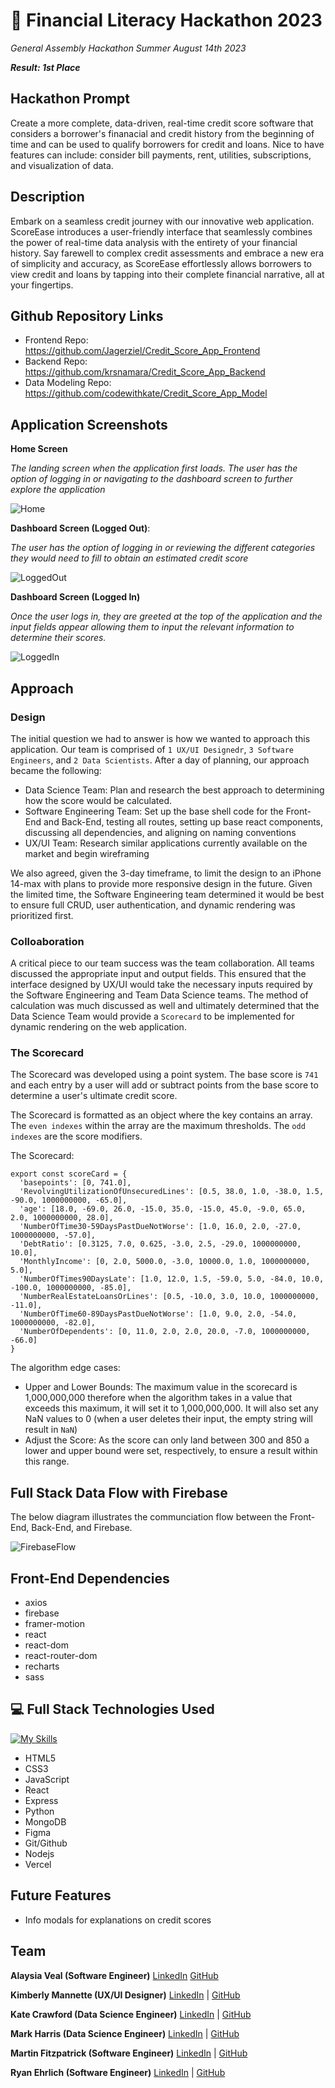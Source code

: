 # 💸 Financial Literacy Hackathon 2023
*General Assembly Hackathon Summer August 14th 2023*

***Result: 1st Place***


## Hackathon Prompt

Create a more complete, data-driven, real-time credit score software that considers a borrower's finanacial and credit history from the beginning of time and can be used to qualify borrowers for credit and loans. Nice to have features can include: consider bill payments, rent, utilities, subscriptions, and visualization of data.


## Description

Embark on a seamless credit journey with our innovative web application. ScoreEase introduces a user-friendly interface that seamlessly combines the power of real-time data analysis with the entirety of your financial history. Say farewell to complex credit assessments and embrace a new era of simplicity and accuracy, as ScoreEase effortlessly allows borrowers to view credit and loans by tapping into their complete financial narrative, all at your fingertips.

## Github Repository Links
- Frontend Repo: https://github.com/Jagerziel/Credit_Score_App_Frontend
- Backend Repo: https://github.com/krsnamara/Credit_Score_App_Backend
- Data Modeling Repo: https://github.com/codewithkate/Credit_Score_App_Model


## Application Screenshots
**Home Screen**

*The landing screen when the application first loads.  The user has the option of logging in or navigating to the dashboard screen to further explore the application*  

![Home](./src/images/LogoutHomeScreenshot.png)

**Dashboard Screen (Logged Out)**: 

*The user has the option of logging in or reviewing the different categories they would need to fill to obtain an estimated credit score*

![LoggedOut](./src/images/LogoutDashboardScreenshot.png)

**Dashboard Screen (Logged In)**

*Once the user logs in, they are greeted at the top of the application and the input fields appear allowing them to input the relevant information to determine their scores.*

![LoggedIn](./src/images/LoginDashboardScreenshot.png)


## Approach

### Design

The initial question we had to answer is how we wanted to approach this application.  Our team is comprised of `1 UX/UI Designedr`, `3 Software Engineers`, and `2 Data Scientists`.  After a day of planning, our approach became the following:

 - Data Science Team: Plan and research the best approach to determining how the score would be calculated.  
 - Software Engineering Team:  Set up the base shell code for the Front-End and Back-End, testing all routes, setting up base react components, discussing all dependencies, and aligning on naming conventions
 - UX/UI Team: Research similar applications currently available on the market and begin wireframing

We also agreed, given the 3-day timeframe, to limit the design to an iPhone 14-max with plans to provide more responsive design in the future.  Given the limited time, the Software Engineering team determined it would be best to ensure full CRUD, user authentication, and dynamic rendering was prioritized first.

### Colloaboration

A critical piece to our team success was the team collaboration.  All teams discussed the appropriate input and output fields.  This ensured that the interface designed by UX/UI would take the necessary inputs required by the Software Engineering and Team Data Science teams.  The method of calculation was much discussed as well and ultimately determined that the Data Science Team would provide a `Scorecard` to be implemented for dynamic rendering on the web application.  

### The Scorecard

The Scorecard was developed using a point system.  The base score is `741` and each entry by a user will add or subtract points from the base score to determine a user's ultimate credit score.

The Scorecard is formatted as an object where the key contains an array.  The `even indexes` within the array are the maximum thresholds.  The `odd indexes` are the score modifiers.  

The Scorecard:
```
export const scoreCard = {
  'basepoints': [0, 741.0],
  'RevolvingUtilizationOfUnsecuredLines': [0.5, 38.0, 1.0, -38.0, 1.5, -90.0, 1000000000, -65.0],
  'age': [18.0, -69.0, 26.0, -15.0, 35.0, -15.0, 45.0, -9.0, 65.0, 2.0, 1000000000, 28.0],
  'NumberOfTime30-59DaysPastDueNotWorse': [1.0, 16.0, 2.0, -27.0, 1000000000, -57.0],
  'DebtRatio': [0.3125, 7.0, 0.625, -3.0, 2.5, -29.0, 1000000000, 10.0],
  'MonthlyIncome': [0, 2.0, 5000.0, -3.0, 10000.0, 1.0, 1000000000, 5.0],
  'NumberOfTimes90DaysLate': [1.0, 12.0, 1.5, -59.0, 5.0, -84.0, 10.0, -100.0, 1000000000, -85.0],
  'NumberRealEstateLoansOrLines': [0.5, -10.0, 3.0, 10.0, 1000000000, -11.0],
  'NumberOfTime60-89DaysPastDueNotWorse': [1.0, 9.0, 2.0, -54.0, 1000000000, -82.0],
  'NumberOfDependents': [0, 11.0, 2.0, 2.0, 20.0, -7.0, 1000000000, -66.0]
}
```

The algorithm edge cases:
 - Upper and Lower Bounds:  The maximum value in the scorecard is 1,000,000,000 therefore when the algorithm takes in a value that exceeds this maximum, it will set it to 1,000,000,000.  It will also set any NaN values to 0 (when a user deletes their input, the empty string will result in `NaN`)
 - Adjust the Score: As the score can only land between 300 and 850 a lower and upper bound were set, respectively, to ensure a result within this range.

## Full Stack Data Flow with Firebase

The below diagram illustrates the communciation flow between the Front-End, Back-End, and Firebase.

![FirebaseFlow](./src/images/FirebaseFlow.png)



## Front-End Dependencies

 - axios
 - firebase
 - framer-motion
 - react
 - react-dom
 - react-router-dom
 - recharts
 - sass






## 💻 Full Stack Technologies Used

[![My Skills](https://skillicons.dev/icons?i=html,css,js,react,next,git,github,nodejs,mongodb,figma,netlify,vercel,supabase,vscode&perline=7)](https://skillicons.dev)

- HTML5
- CSS3
- JavaScript
- React
- Express
- Python
- MongoDB
- Figma
- Git/Github
- Nodejs
- Vercel

## Future Features

- Info modals for explanations on credit scores

## Team

**Alaysia Veal (Software Engineer)**
[LinkedIn](https://www.linkedin.com/in/alaysia-veal/)
[GitHub](https://github.com/AlaysiaVeal)

**Kimberly Mannette (UX/UI Designer)**
[LinkedIn](https://www.linkedin.com/in/kimberlymannette/) |
[GitHub](https://github.com/kimberlymannette)

**Kate Crawford (Data Science Engineer)**
[LinkedIn](https://www.linkedin.com/in/kaitlencrawford/) |
[GitHub](https://github.com/codewithkate)

**Mark Harris (Data Science Engineer)**
[LinkedIn](https://www.linkedin.com/in/markcharris1/) |
[GitHub](https://github.com/MarkCHarris)

**Martin Fitzpatrick (Software Engineer)**
[LinkedIn](https://www.linkedin.com/in/martinj-fitzpatrick/) |
[GitHub](https://github.com/krsnamara)

**Ryan Ehrlich (Software Engineer)** 
[LinkedIn](https://www.linkedin.com/in/ryanehrlich/) |
[GitHub](https://github.com/Jagerziel)